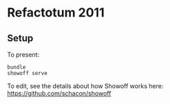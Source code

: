 # Refactotum 2011


## Setup

To present:

    bundle
    showoff serve

To edit, see the details about how Showoff works here: https://github.com/schacon/showoff


